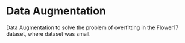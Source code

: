 # Data Augmentation
Data Augmentation to solve the problem of overfitting in the Flower17 dataset, where dataset was small.
